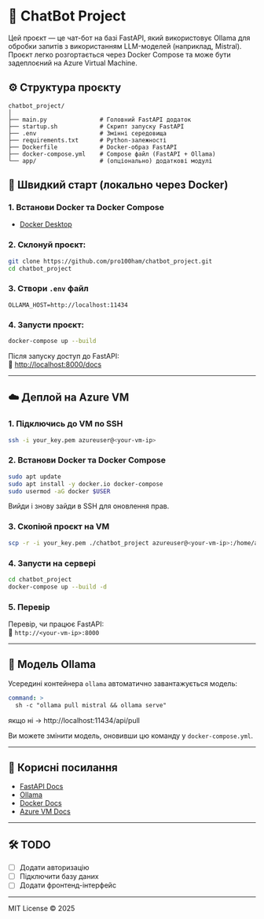 # 🤖 ChatBot Project

Цей проєкт — це чат-бот на базі FastAPI, який використовує Ollama для обробки запитів з використанням LLM-моделей (наприклад, Mistral). Проєкт легко розгортається через Docker Compose та може бути задеплоєний на Azure Virtual Machine.

## ⚙️ Структура проєкту

```
chatbot_project/
│
├── main.py               # Головний FastAPI додаток
├── startup.sh            # Скрипт запуску FastAPI
├── .env                  # Змінні середовища
├── requirements.txt      # Python-залежності
├── Dockerfile            # Docker-образ FastAPI
├── docker-compose.yml    # Compose файл (FastAPI + Ollama)
└── app/                  # (опціонально) додаткові модулі
```

## 🚀 Швидкий старт (локально через Docker)

### 1. Встанови Docker та Docker Compose

- [Docker Desktop](https://www.docker.com/products/docker-desktop)

### 2. Склонуй проєкт:

```bash
git clone https://github.com/pro100ham/chatbot_project.git
cd chatbot_project
```

### 3. Створи `.env` файл

```env
OLLAMA_HOST=http://localhost:11434
```

### 4. Запусти проєкт:

```bash
docker-compose up --build
```

Після запуску доступ до FastAPI:  
📍 [http://localhost:8000/docs](http://localhost:8000/docs)

---

## ☁️ Деплой на Azure VM

### 1. Підключись до VM по SSH

```bash
ssh -i your_key.pem azureuser@<your-vm-ip>
```

### 2. Встанови Docker та Docker Compose

```bash
sudo apt update
sudo apt install -y docker.io docker-compose
sudo usermod -aG docker $USER
```

Вийди і знову зайди в SSH для оновлення прав.

### 3. Скопіюй проєкт на VM

```bash
scp -r -i your_key.pem ./chatbot_project azureuser@<your-vm-ip>:/home/azureuser/
```

### 4. Запусти на сервері

```bash
cd chatbot_project
docker-compose up --build -d
```

### 5. Перевір

Перевір, чи працює FastAPI:  
📍 `http://<your-vm-ip>:8000`

---

## 🧠 Модель Ollama

Усередині контейнера `ollama` автоматично завантажується модель:

```yaml
command: >
  sh -c "ollama pull mistral && ollama serve"
```
якщо ні -> http://localhost:11434/api/pull

Ви можете змінити модель, оновивши цю команду у `docker-compose.yml`.

---

## 🔗 Корисні посилання

- [FastAPI Docs](https://fastapi.tiangolo.com/)
- [Ollama](https://ollama.com/)
- [Docker Docs](https://docs.docker.com/)
- [Azure VM Docs](https://learn.microsoft.com/en-us/azure/virtual-machines/)

---

## 🛠 TODO

- [ ] Додати авторизацію
- [ ] Підключити базу даних
- [ ] Додати фронтенд-інтерфейс

---

MIT License © 2025